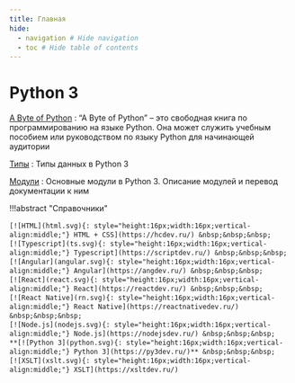 ```yaml
---
title: Главная
hide:
  - navigation # Hide navigation
  - toc # Hide table of contents
---
```


# Python 3

[A Byte of Python](/bop/)
: “A Byte of Python” – это свободная книга по программированию на языке Python. Она может служить учебным пособием или руководством по языку Python для начинающей аудитории

[Типы](types/index.md)
: Типы данных в Python 3

[Модули](modules/index.md)
: Основные модули в Python 3. Описание модулей и перевод документации к ним

!!!abstract "Справочники"

    [![HTML](html.svg){: style="height:16px;width:16px;vertical-align:middle;"} HTML + CSS](https://hcdev.ru/) &nbsp;&nbsp;&nbsp;
    [![Typescript](ts.svg){: style="height:16px;width:16px;vertical-align:middle;"} Typescript](https://scriptdev.ru/) &nbsp;&nbsp;&nbsp;
    [![Angular](angular.svg){: style="height:16px;width:16px;vertical-align:middle;"} Angular](https://angdev.ru/) &nbsp;&nbsp;&nbsp;
    [![React](react.svg){: style="height:16px;width:16px;vertical-align:middle;"} React](https://reactdev.ru/) &nbsp;&nbsp;&nbsp;
    [![React Native](rn.svg){: style="height:16px;width:16px;vertical-align:middle;"} React Native](https://reactnativedev.ru/) &nbsp;&nbsp;&nbsp;
    [![Node.js](nodejs.svg){: style="height:16px;width:16px;vertical-align:middle;"} Node.js](https://nodejsdev.ru/) &nbsp;&nbsp;&nbsp;
    **[![Python 3](python.svg){: style="height:16px;width:16px;vertical-align:middle;"} Python 3](https://py3dev.ru/)** &nbsp;&nbsp;&nbsp;
    [![XSLT](xslt.svg){: style="height:16px;width:16px;vertical-align:middle;"} XSLT](https://xsltdev.ru/)
